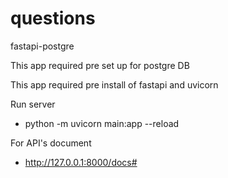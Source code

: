 # questions
 fastapi-postgre

 This app required pre set up for postgre DB

 This app required pre install of fastapi and uvicorn

 Run server

 - python -m uvicorn main:app --reload


 For API's document

 - http://127.0.0.1:8000/docs#

 
